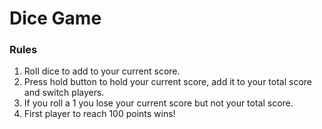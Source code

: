 # Dice Game

### Rules

1. Roll dice to add to your current score. 
2. Press hold button to hold your current score, add it to your total score and switch players.  
3. If you roll a 1 you lose your current score but not your total score.
4. First player to reach 100 points wins!
